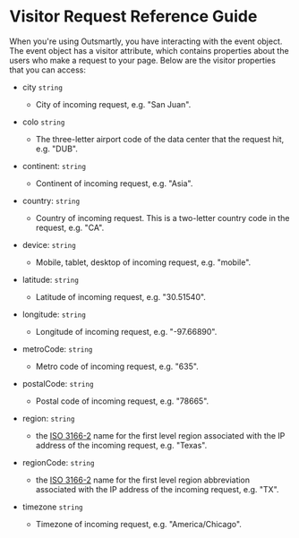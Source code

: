 # Visitor Request Reference Guide

When you're using Outsmartly, you have interacting with the event object. The event object has a visitor attribute, which contains properties about the users who make a request to your page. Below are the visitor properties that you can access:

* city `string` 
  * City of incoming request, e.g. "San Juan".

* colo `string`
  * The three-letter airport code of the data center that the request hit, e.g. "DUB".

* continent: `string` 
  * Continent of incoming request, e.g. "Asia".

* country: `string` 
  * Country of incoming request. This is a two-letter country code in the request, e.g. "CA".

* device: `string` 
  * Mobile, tablet, desktop of incoming request, e.g. "mobile".

* latitude: `string`
  * Latitude of incoming request, e.g. "30.51540".

* longitude: `string`
  * Longitude of incoming request, e.g. "-97.66890".

* metroCode: `string`
  * Metro code of incoming request, e.g. "635".

* postalCode: `string`
  * Postal code of incoming request, e.g. "78665".

* region: `string`
  * the [ISO 3166-2](https://en.wikipedia.org/wiki/ISO_3166-2) name for the first level region associated with the IP address of the incoming request, e.g. "Texas".

* regionCode: `string`
  * the [ISO 3166-2](https://en.wikipedia.org/wiki/ISO_3166-2) name for the first level region abbreviation associated with the IP address of the incoming request, e.g. "TX".

* timezone `string`
  * Timezone of incoming request, e.g. "America/Chicago".
